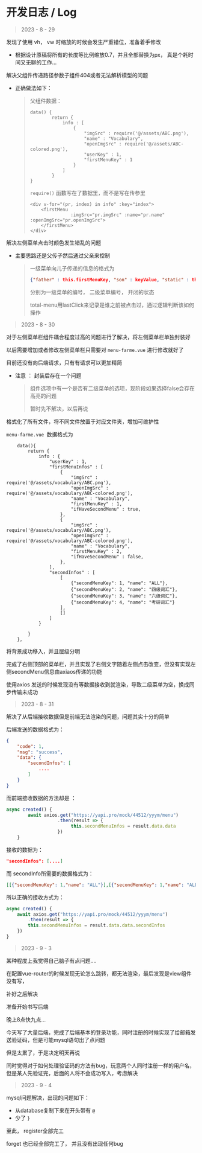 # 开发日志 / Log





> 2023 - 8 - 29

发现了使用 vh， vw 时缩放的时候会发生严重错位，准备着手修改

* 根据设计原稿将所有的长度等比例缩放0.7，并且全部替换为px， 真是个耗时间又无聊的工作...



解决父组件传递路径参数子组件404或者无法解析模型的问题

* 正确做法如下：

  > 父组件数据：
  >
  > ```vue
  > data() {
  >         return {
  >             info : [
  >                 {
  >                     "imgSrc" : require('@/assets/ABC.png'),
  >                     "name" : "Vocabulary",
  >                     "openImgSrc" : require('@/assets/ABC-colored.png'),
  >                     "userKey" : 1,
  >                     "firstMenuKey" : 1
  >                 }
  >             ]
  >         }
  > }
  > ```
  >
  > `require()` 函数写在了数据里，而不是写在传参里
  >
  > ```vue
  > <div v-for="(pr, index) in info" :key="index">
  >     <firstMenu
  >                :imgSrc="pr.imgSrc" :name="pr.name" :openImgSrc="pr.openImgSrc">
  >     </firstMenu>
  > </div>
  > ```



解决左侧菜单点击时颜色发生错乱的问题

* 主要思路还是父传子然后通过父亲来控制

  > 一级菜单向儿子传递的信息的格式为 
  >
  > ```json
  > {"father" : this.firstMenuKey, "son" : keyValue, "static" : this.ifOpen}
  > ```
  >
  > 分别为一级菜单的编号， 二级菜单编号， 开闭的状态
  >
  > total-menu用lastClick来记录是谁之前被点击过，通过逻辑判断该如何操作





> 2023 - 8 - 30

对于左侧菜单栏组件耦合程度过高的问题进行了解决，将左侧菜单栏单独封装好

以后需要增加或者修改左侧菜单栏只需要对 `menu-farme.vue` 进行修改就好了

目前还没有向后端请求，只有有请求可以更加精简

* 注意 ： 封装后存在一个问题

  > 组件选项中有一个是否有二级菜单的选项，现阶段如果选择false会存在高亮的问题
  >
  > 暂时先不解决，以后再说

格式化了所有文件，将不同文件放置于对应文件夹，增加可维护性

`menu-farme.vue `数据格式为

```vue
    data(){
        return {
            info : {
                "userKey" : 1,
                "firstMenuInfos" : [
                    {
                        "imgSrc" : require('@/assets/vocabulary/ABC.png'),
                        "openImgSrc" : require('@/assets/vocabulary/ABC-colored.png'),
                        "name" : "Vocabulary",
                        "firstMenuKey" : 1,
                        "ifHaveSecondMenu" : true,
                    },
                    {
                        "imgSrc" : require('@/assets/vocabulary/ABC.png'),
                        "openImgSrc" : require('@/assets/vocabulary/ABC-colored.png'),
                        "name" : "Vocabulary",
                        "firstMenuKey" : 2,
                        "ifHaveSecondMenu" : false,
                    },
                ],
                "secondInfos" : [
                    [
                        {"secondMenuKey": 1, "name": "ALL"},
                        {"secondMenuKey": 2, "name": "四级词汇"},
                        {"secondMenuKey": 3, "name": "六级词汇"},
                        {"secondMenuKey": 4, "name": "考研词汇"}                   
                    ],
                    []
                ]
            }   
            
        }
    },
```



将背景成功移入，并且层级分明



完成了右侧顶部的菜单栏，并且实现了右侧文字随着左侧点击改变，但没有实现左侧secondMenu信息由axiaos传递的功能

使用axios 发送的时候发现没有等数据接收到就渲染，导致二级菜单为空，换成同步传输未成功





> 2023 - 8 - 31

解决了从后端接收数据但是前端无法渲染的问题，问题其实十分的简单

后端发送的数据格式为：

```json
{
    "code": 1,
    "msg": "success",
    "data": {
        "secondInfos": [
            ....
        ]
    }
}
```

而前端接收数据的方法却是 ：

```js
async created() {
        await axios.get("https://yapi.pro/mock/44512/yyym/menu")
                   .then(result => {
                        this.secondMenuInfos = result.data.data
                   })
    }
```

接收的数据为：

```json
"secondInfos": [....]
```

而 secondInfo所需要的数据格式为：

```json
[[{"secondMenuKey": 1,"name": "ALL"}],[{"secondMenuKey": 1,"name": "ALL"}]]
```

所以正确的接收方式为：

```js
async created() {
    await axios.get("https://yapi.pro/mock/44512/yyym/menu")
        .then(result => {
        this.secondMenuInfos = result.data.data.secondInfos
    })
}
```



> 2023 - 9 - 3

某种程度上我觉得自己脑子有点问题....

在配置vue-router的时候发现无论怎么跳转，都无法渲染，最后发现是view组件没有写，

补好之后解决

准备开始书写后端



晚上8点快九点...

今天写了大量后端，完成了后端基本的登录功能，同时注册的时候实现了给邮箱发送验证码，但是可能mysql语句出了点问题

但是太累了，于是决定明天再说

同时觉得对于如何处理验证码的方法有bug，玩意两个人同时注册一样的用户名，但是某人先验证完，后面的人将不会成功写入，考虑解决





> 2023 - 9 - 4

mysql问题解决，出现的问题如下：

* 从database复制下来在开头带有 `@` 
* 少了 `}`

至此， register全部完工



forget 也已经全部完工了， 并且没有出现任何bug
